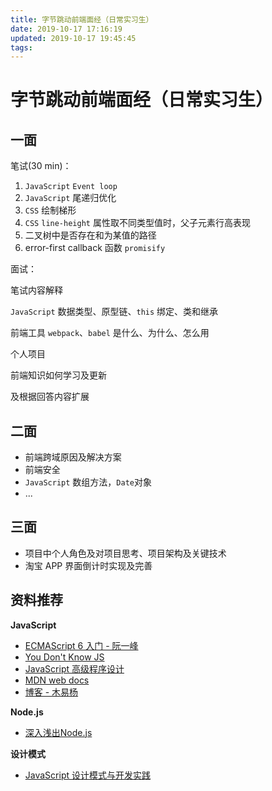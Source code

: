```yaml
---
title: 字节跳动前端面经（日常实习生）
date: 2019-10-17 17:16:19
updated: 2019-10-17 19:45:45
tags:
---
```

# 字节跳动前端面经（日常实习生）

## 一面

笔试(30 min)：

1. `JavaScript` `Event loop`
2. `JavaScript` 尾递归优化
3. `CSS` 绘制梯形
4. `CSS` `line-height` 属性取不同类型值时，父子元素行高表现
5. 二叉树中是否存在和为某值的路径
6. error-first callback 函数 `promisify`

面试：

笔试内容解释

`JavaScript` 数据类型、原型链、`this` 绑定、类和继承

前端工具 `webpack`、`babel` 是什么、为什么、怎么用

个人项目

前端知识如何学习及更新

及根据回答内容扩展

## 二面

- 前端跨域原因及解决方案
- 前端安全
- `JavaScript` 数组方法，`Date`对象
- ...

## 三面

- 项目中个人角色及对项目思考、项目架构及关键技术
- 淘宝 APP 界面倒计时实现及完善

## 资料推荐

**JavaScript**

- [ECMAScript 6 入门 - 阮一峰](http://es6.ruanyifeng.com/)
- [You Don't Know JS](https://github.com/getify/You-Dont-Know-JS)
- [JavaScript 高级程序设计](https://book.douban.com/subject/10546125/)
- [MDN web docs](https://developer.mozilla.org/en-US/docs/Web/JavaScript)
- [博客 - 木易杨](https://github.com/yygmind/blog)

**Node.js**

- [深入浅出Node.js](https://book.douban.com/subject/25768396/)

**设计模式**

- [JavaScript 设计模式与开发实践](https://book.douban.com/subject/26382780/)